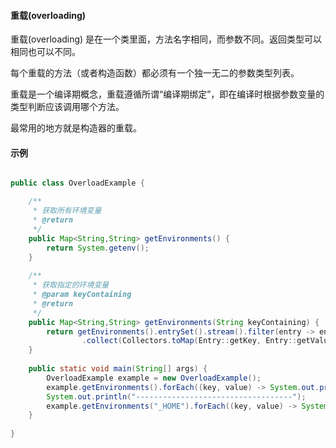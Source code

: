 #### 重载(overloading)

重载(overloading) 是在一个类里面，方法名字相同，而参数不同。返回类型可以相同也可以不同。  

每个重载的方法（或者构造函数）都必须有一个独一无二的参数类型列表。  

重载是一个编译期概念，重载遵循所谓“编译期绑定”，即在编译时根据参数变量的类型判断应该调用哪个方法。

最常用的地方就是构造器的重载。

#### 示例

```java

public class OverloadExample {

	/**
	 * 获取所有环境变量
	 * @return
	 */
	public Map<String,String> getEnvironments() {
		return System.getenv();
	}
	
	/**
	 * 获取指定的环境变量
	 * @param keyContaining
	 * @return
	 */
	public Map<String,String> getEnvironments(String keyContaining) {
		return getEnvironments().entrySet().stream().filter(entry -> entry.getKey().contains(keyContaining))
				.collect(Collectors.toMap(Entry::getKey, Entry::getValue));
	}
	
	public static void main(String[] args) {
		OverloadExample example = new OverloadExample();
		example.getEnvironments().forEach((key, value) -> System.out.println(key + " = " + value));
		System.out.println("-----------------------------------");
		example.getEnvironments("_HOME").forEach((key, value) -> System.out.println(key + " = " + value));
	}
	
}

```